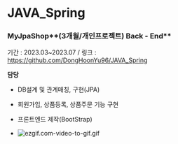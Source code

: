 # JAVA_Spring

### MyJpaShop**(3개월/개인프로젝트) Back - End**

기간 : 2023.03~2023.07 / 링크 : https://github.com/DongHoonYu96/JAVA_Spring

**담당**

- DB설계 및 관계매칭, 구현(JPA)
- 회원가입, 상품등록, 상품주문 기능 구현
- 프론트엔드 제작(BootStrap)

- ![ezgif.com-video-to-gif.gif](https://s3-us-west-2.amazonaws.com/secure.notion-static.com/81abeb62-93e6-4271-b83f-451a06dede0b/ezgif.com-video-to-gif.gif)
